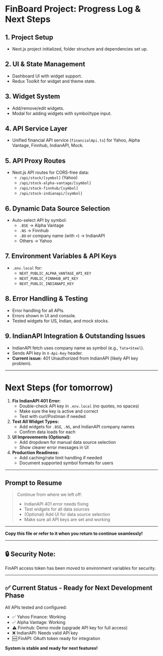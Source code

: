 # FinBoard Project: Progress Log & Next Steps

## 1. Project Setup
- Next.js project initialized, folder structure and dependencies set up.

## 2. UI & State Management
- Dashboard UI with widget support.
- Redux Toolkit for widget and theme state.

## 3. Widget System
- Add/remove/edit widgets.
- Modal for adding widgets with symbol/type input.

## 4. API Service Layer
- Unified financial API service (`financialApi.ts`) for Yahoo, Alpha Vantage, Finnhub, IndianAPI, Mock.

## 5. API Proxy Routes
- Next.js API routes for CORS-free data:
  - `/api/stock/[symbol]` (Yahoo)
  - `/api/stock-alpha-vantage/[symbol]`
  - `/api/stock-finnhub/[symbol]`
  - `/api/stock-indianapi/[symbol]`

## 6. Dynamic Data Source Selection
- Auto-select API by symbol:
  - `.BSE` → Alpha Vantage
  - `.NS` → Finnhub
  - `.BO` or company name (with `+`) → IndianAPI
  - Others → Yahoo

## 7. Environment Variables & API Keys
- `.env.local` for:
  - `NEXT_PUBLIC_ALPHA_VANTAGE_API_KEY`
  - `NEXT_PUBLIC_FINNHUB_API_KEY`
  - `NEXT_PUBLIC_INDIANAPI_KEY`

## 8. Error Handling & Testing
- Error handling for all APIs.
- Errors shown in UI and console.
- Tested widgets for US, Indian, and mock stocks.

## 9. IndianAPI Integration & Outstanding Issues
- IndianAPI fetch uses company name as symbol (e.g., `Tata+Steel`).
- Sends API key in `X-Api-Key` header.
- **Current issue:** 401 Unauthorized from IndianAPI (likely API key problem).

---

# Next Steps (for tomorrow)

1. **Fix IndianAPI 401 Error:**
   - Double-check API key in `.env.local` (no quotes, no spaces)
   - Make sure the key is active and correct
   - Test with curl/Postman if needed
2. **Test All Widget Types:**
   - Add widgets for `.BSE`, `.NS`, and IndianAPI company names
   - Confirm data loads for each
3. **UI Improvements (Optional):**
   - Add dropdown for manual data source selection
   - Show clearer error messages in UI
4. **Production Readiness:**
   - Add caching/rate limit handling if needed
   - Document supported symbol formats for users

---

## Prompt to Resume

> Continue from where we left off:
> - IndianAPI 401 error needs fixing
> - Test widgets for all data sources
> - (Optional) Add UI for data source selection
> - Make sure all API keys are set and working

---

**Copy this file or refer to it when you return to continue seamlessly!**

---

## 🔒 **Security Note**: 
FinAPI access token has been moved to environment variables for security.

---

## ✅ **Current Status - Ready for Next Development Phase**

All APIs tested and configured:
- ✅ Yahoo Finance: Working
- ✅ Alpha Vantage: Working  
- ⚠️ Finnhub: Demo mode (upgrade API key for full access)
- ❌ IndianAPI: Needs valid API key
- 🆕 FinAPI: OAuth token ready for integration

**System is stable and ready for next features!**